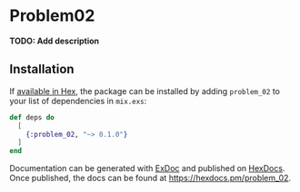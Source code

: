 # Problem02

**TODO: Add description**

## Installation

If [available in Hex](https://hex.pm/docs/publish), the package can be installed
by adding `problem_02` to your list of dependencies in `mix.exs`:

```elixir
def deps do
  [
    {:problem_02, "~> 0.1.0"}
  ]
end
```

Documentation can be generated with [ExDoc](https://github.com/elixir-lang/ex_doc)
and published on [HexDocs](https://hexdocs.pm). Once published, the docs can
be found at <https://hexdocs.pm/problem_02>.

